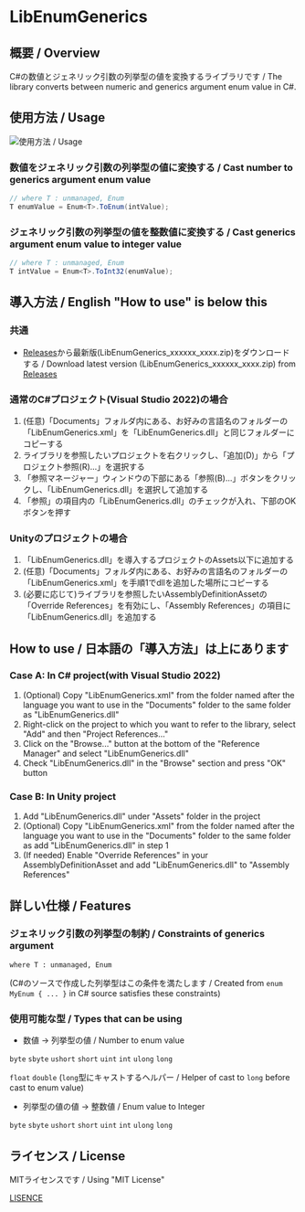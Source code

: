 # LibEnumGenerics

## 概要 / Overview
C#の数値とジェネリック引数の列挙型の値を変換するライブラリです / The library converts between numeric and generics argument enum value in C#.

## 使用方法 / Usage
![使用方法 / Usage](https://github.com/user-attachments/assets/2fdf628f-ed61-4819-8a66-26846937d539)

### 数値をジェネリック引数の列挙型の値に変換する / Cast number to generics argument enum value
```csharp
// where T : unmanaged, Enum
T enumValue = Enum<T>.ToEnum(intValue);
```

### ジェネリック引数の列挙型の値を整数値に変換する / Cast generics argument enum value to integer value
```csharp
// where T : unmanaged, Enum
T intValue = Enum<T>.ToInt32(enumValue);
```

## 導入方法 / English "How to use" is below this
### 共通
- [Releases](https://github.com/HWataame/LibEnumGenerics/releases)から最新版(LibEnumGenerics_xxxxxx_xxxx.zip)をダウンロードする / Download latest version (LibEnumGenerics_xxxxxx_xxxx.zip) from [Releases](https://github.com/HWataame/LibEnumGenerics/releases)

### 通常のC#プロジェクト(Visual Studio 2022)の場合
1. (任意)「Documents」フォルダ内にある、お好みの言語名のフォルダーの「LibEnumGenerics.xml」を「LibEnumGenerics.dll」と同じフォルダーにコピーする
2. ライブラリを参照したいプロジェクトを右クリックし、「追加(D)」から「プロジェクト参照(R)...」を選択する
3. 「参照マネージャー」ウィンドウの下部にある「参照(B)...」ボタンをクリックし、「LibEnumGenerics.dll」を選択して追加する
4. 「参照」の項目内の「LibEnumGenerics.dll」のチェックが入れ、下部のOKボタンを押す

### Unityのプロジェクトの場合
1. 「LibEnumGenerics.dll」を導入するプロジェクトのAssets以下に追加する
2. (任意)「Documents」フォルダ内にある、お好みの言語名のフォルダーの「LibEnumGenerics.xml」を手順1でdllを追加した場所にコピーする
3. (必要に応じて)ライブラリを参照したいAssemblyDefinitionAssetの「Override References」を有効にし、「Assembly References」の項目に「LibEnumGenerics.dll」を追加する

## How to use / 日本語の「導入方法」は上にあります
### Case A: In C# project(with Visual Studio 2022)
1. (Optional) Copy "LibEnumGenerics.xml" from the folder named after the language you want to use in the "Documents" folder to the same folder as "LibEnumGenerics.dll"
2. Right-click on the project to which you want to refer to the library, select "Add" and then "Project References..."
3. Click on the "Browse..." button at the bottom of the "Reference Manager" and select "LibEnumGenerics.dll"
4. Check "LibEnumGenerics.dll" in the "Browse" section and press "OK" button

### Case B: In Unity project
1. Add "LibEnumGenerics.dll" under "Assets" folder in the project
2. (Optional) Copy "LibEnumGenerics.xml" from the folder named after the language you want to use in the "Documents" folder to the same folder as add "LibEnumGenerics.dll" in step 1
3. (If needed) Enable "Override References" in your AssemblyDefinitionAsset and add "LibEnumGenerics.dll" to "Assembly References"

## 詳しい仕様 / Features
### ジェネリック引数の列挙型の制約 / Constraints of generics argument

`where T : unmanaged, Enum`

(C#のソースで作成した列挙型はこの条件を満たします / Created from `enum MyEnum { ... }` in C# source satisfies these constraints)

### 使用可能な型 / Types that can be using
- 数値 → 列挙型の値 / Number to enum value

`byte` `sbyte` `ushort` `short` `uint` `int` `ulong` `long`

`float` `double` (`long`型にキャストするヘルパー / Helper of cast to `long` before cast to enum value)

- 列挙型の値の値 → 整数値 / Enum value to Integer

`byte` `sbyte` `ushort` `short` `uint` `int` `ulong` `long`

## ライセンス / License
MITライセンスです / Using "MIT License"

[LISENCE](/LICENSE)
